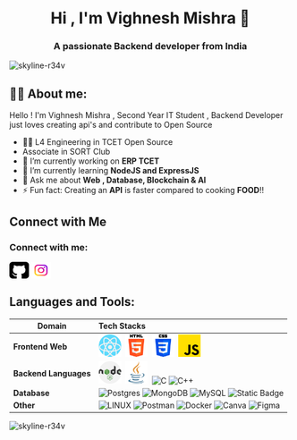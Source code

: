 <h1 align="center">Hi , I'm Vighnesh Mishra 👋</h1>
<h3 align="center">A passionate Backend developer from India</h3>

<p align="left"> <img src="https://komarev.com/ghpvc/?username=skyline-r34v&label=Profile%20views&color=0e75b6&style=flat" alt="skyline-r34v" /> </p>



##  🙋‍♂️ About me:

Hello ! I'm Vighnesh Mishra , Second Year IT Student , Backend Developer just loves creating api's and contribute to Open Source

- 🧑‍💻 L4 Engineering in TCET Open Source
- Associate in SORT Club
- 🔭 I’m currently working on **ERP TCET**
- 🌱 I’m currently learning **NodeJS and ExpressJS**
- 💬 Ask me about **Web , Database, Blockchain & AI**
- ⚡ Fun fact: Creating an **API** is faster compared to cooking **FOOD**!!


## Connect with Me 


<h3 align="left">Connect with me:</h3>
<p align="left">

<a href="https://www.github.com/skyline-r34v" target="blank" rel="noreferrer"><img align = "center" alt="Github" width="35px" src="./assets/github-sign.png" height="30" width="40"></a> 
<a href="https://www.instagram.com/vighnesh_m95" target="blank" rel="noreferrer"><img align = "center" alt="Instagram" width="35px" src="./assets/instagram.png" height="30" width="40"></a>
</p>

## Languages and Tools:

Domain | Tech Stacks
-------- | :-------
**Frontend Web** | <img src="./assets/skills/react.png" width="40px">&nbsp;&nbsp;<img src="./assets/skills/html-5.png" width="40px">&nbsp;&nbsp;<img src="./assets/skills/css-3.png" width="40px">&nbsp;&nbsp;<img src="./assets/skills/js.png" width="40px"> 
**Backend Languages** | <img src="./assets/skills/nodejs.png" width="40px">&nbsp;&nbsp;<img src="./assets/skills/java.png" width="40px">&nbsp;&nbsp;![C](https://img.shields.io/badge/c-%2300599C.svg?style=for-the-badge&logo=c&logoColor=white) ![C++](https://img.shields.io/badge/c++-%2300599C.svg?style=for-the-badge&logo=c%2B%2B&logoColor=white) 
**Database** |   ![Postgres](https://img.shields.io/badge/postgres-%23316192.svg?style=for-the-badge&logo=postgresql&logoColor=white)  ![MongoDB](https://img.shields.io/badge/MongoDB-%234ea94b.svg?style=for-the-badge&logo=mongodb&logoColor=white) ![MySQL](https://img.shields.io/badge/mysql-%2300f.svg?style=for-the-badge&logo=mysql&logoColor=white) ![Static Badge](https://img.shields.io/badge/-MS_SQL-v%20)
**Other** | ![LINUX](https://img.shields.io/badge/Linux-FCC624?style=for-the-badge&logo=linux&logoColor=black) ![Postman](https://img.shields.io/badge/Postman-FF6C37?style=for-the-badge&logo=postman&logoColor=white) ![Docker](https://img.shields.io/badge/docker-%230db7ed.svg?style=for-the-badge&logo=docker&logoColor=white) ![Canva](https://img.shields.io/badge/Canva-%2300C4CC.svg?style=for-the-badge&logo=Canva&logoColor=white) 	![Figma](https://img.shields.io/badge/figma-%23F24E1E.svg?style=for-the-badge&logo=figma&logoColor=white)



<p><img align="center" src="https://github-readme-stats.vercel.app/api/top-langs?username=skyline-r34v&show_icons=true&locale=en&layout=compact" alt="skyline-r34v" /></p>


